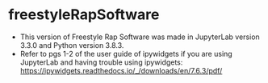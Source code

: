 # freestyleRapSoftware

- This version of Freestyle Rap Software was made in JupyterLab version 3.3.0 and Python version 3.8.3.
- Refer to pgs 1-2 of the user guide of ipywidgets if you are using JupyterLab and having trouble using ipywidgets: https://ipywidgets.readthedocs.io/_/downloads/en/7.6.3/pdf/
